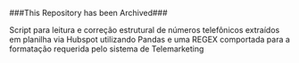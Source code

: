 ###This Repository has been Archived###


Script para leitura e correção estrutural de números telefônicos extraídos em planilha via Hubspot utilizando Pandas e uma REGEX comportada para a formatação requerida pelo sistema de Telemarketing